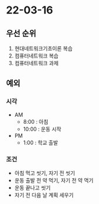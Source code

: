 # 22-03-16

## 우선 순위
1. 현대네트워크기초이론 복습
2. 컴퓨터네트워크 복습
3. 컴퓨터네트워크 과제

## 예외

### 시각
- AM
    - 8:00 : 아침
    - 10:00 : 운동 시작
- PM
    - 1:00 : 학교 출발

### 조건
- 아침 먹고 씻기, 자기 전 씻기
- 운동 출발 전 약 먹기, 자기 전 약 먹기
- 운동 끝나고 씻기
- 자기 전 다음 날 계획 세우기